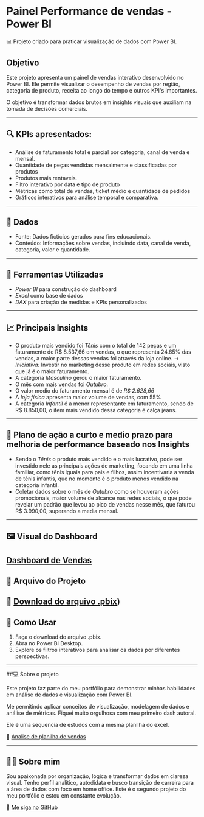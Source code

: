 # Painel Performance de vendas - Power BI

📊 Projeto criado para praticar visualização de dados com Power BI.

## Objetivo
Este projeto apresenta um painel de vendas interativo desenvolvido no Power BI. Ele permite visualizar o desempenho de vendas por região, categoria de produto, receita ao longo do tempo e outros KPI's importantes. 

O objetivo é transformar dados brutos em insights visuais que auxiliam na tomada de decisões comerciais.

---

## 🔍 KPIs apresentados:
- Análise de faturamento total e parcial por categoria, canal de venda e mensal.
- Quantidade de peças vendidas mensalmente e classificadas por produtos
- Produtos mais rentaveis.
- Filtro interativo por data e tipo de produto
- Métricas como total de vendas, ticket médio e quantidade de pedidos
- Gráficos interativos para análise temporal e comparativa.

---

## 📁 Dados
- Fonte: Dados fictícios gerados para fins educacionais.
- Conteúdo: Informações sobre vendas, incluindo data, canal de venda, categoria, valor e quantidade.

---

## 🧰 Ferramentas Utilizadas
- *Power BI* para construção do dashboard
- *Excel* como base de dados
- *DAX* para criação de medidas e KPIs personalizados

---

## 📈 Principais Insights
- O produto mais vendido foi *Tênis* com o total de 142 peças e um faturamente de R$ 8.537,66 em vendas, o que representa 24.65% das vendas, a maior parte dessas vendas foi através da loja online. -> *Iniciativa:* Investir no marketing desse produto em redes sociais, visto que já é o maior faturamento.
- A categoria *Masculino* gerou o maior faturamento.
- O mês com mais vendas foi *Outubro*.
- O valor medio do faturamento mensal é de *R$ 2.628,66*
- A *loja física* apresenta maior volume de vendas, com 55%
- A categoria *Infantil* é a menor representante em faturamento, sendo de R$ 8.850,00, o item mais vendido dessa categoria é calça jeans.

---

## 🚀 Plano de ação a curto e medio prazo para melhoria de performance baseado nos Insights
- Sendo o *Tênis* o produto mais vendido e o mais lucrativo, pode ser investido nele as principais ações de marketing, focando em uma linha familiar, como tênis iguais para pais e filhos, assim incentivaria a venda de tênis infantis, que no momento é o produto menos vendido na categoria infantil.
- Coletar dados sobre o mês de *Outubro* como se houveram ações promocionais, maior volume de alcance nas redes sociais, o que pode revelar um padrão que levou ao pico de vendas nesse mês, que faturou R$ 3.990,00, superando a media mensal.

---

## 🖼️ Visual do Dashboard

 [Dashboard de Vendas]([https://github.com/AlessaKettneyMelo/an-lise-vendas-excel](https://github.com/AlessaKettneyMelo/painel-performance-vendas-powerbi/blob/main/image.png))
---

## 📁 Arquivo do Projeto

📎 [Download do arquivo .pbix]([https://github.com/AlessaKettneyMelo/painel-performance-vendas-powerbi/blob/main/VENDAS.pbix))
---

## 🚀 Como Usar
1. Faça o download do arquivo .pbix.
2. Abra no Power BI Desktop.
3. Explore os filtros interativos para analisar os dados por diferentes perspectivas.


---

##💻 Sobre o projeto

Este projeto faz parte do meu portfólio para demonstrar minhas habilidades em análise de dados e visualização com Power BI.

Me permitindo aplicar conceitos de visualização, modelagem de dados e análise de métricas. Fiquei muito orgulhosa com meu primeiro dash autoral. 

Ele é uma sequencia de estudos com a mesma planilha do excel.

🔗 [Analise de planilha de vendas](https://github.com/AlessaKettneyMelo/an-lise-vendas-excel)
 
---


## 🙋‍♀️ Sobre mim

Sou apaixonada por organização, lógica e transformar dados em clareza visual. Tenho perfil analítico, autodidata e busco transição de carreira para a área de dados com foco em home office. Este é o segundo projeto do meu portfólio e estou em constante evolução.
  
🔗 [Me siga no GitHub](https://github.com/AlessaKettneyMelo)
